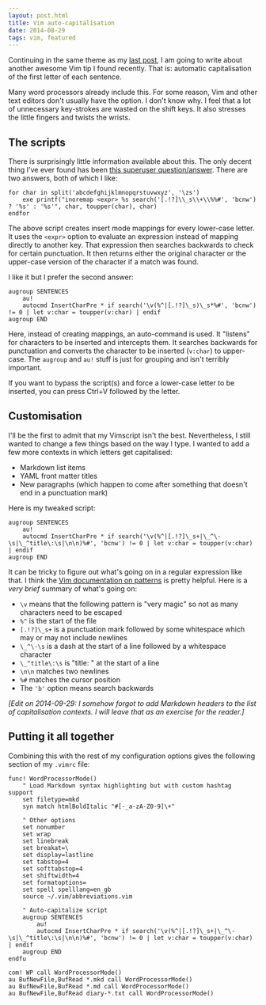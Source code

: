 ```yaml
---
layout: post.html
title: Vim auto-capitalisation
date: 2014-08-29
tags: vim, featured
---
```


Continuing in the same theme as my [last post](/2014/better-vim-abbreviations/), I am going to write about another awesome Vim tip I found recently. That is: automatic capitalisation of the first letter of each sentence. 

Many word processors already include this. For some reason, Vim and other text editors don't usually have the option. I don't know why. I feel that a lot of unnecessary key-strokes are wasted on the shift keys. It also stresses the little fingers and twists the wrists.

<!--more-->

## The scripts

There is surprisingly little information available about this. The only decent thing I've ever found has been [this superuser question/answer](http://superuser.com/questions/737130/automatically-capitalize-the-first-letter-of-sentence-in-vim). There are two answers, both of which I like:

```vim
for char in split('abcdefghijklmnopqrstuvwxyz', '\zs')
    exe printf("inoremap <expr> %s search('[.!?]\\_s\\+\\%%#', 'bcnw') ? '%s' : '%s'", char, toupper(char), char)
endfor
```

The above script creates insert mode mappings for every lower-case letter. It uses the `<expr>` option to evaluate an expression instead of mapping directly to another key. That expression then searches backwards to check for certain punctuation. It then returns either the original character or the upper-case version of the character if a match was found. 

I like it but I prefer the second answer:

```vim
augroup SENTENCES
    au!
    autocmd InsertCharPre * if search('\v(%^|[.!?]\_s)\_s*%#', 'bcnw') != 0 | let v:char = toupper(v:char) | endif
augroup END
```

Here, instead of creating mappings, an auto-command is used. It "listens" for characters to be inserted and intercepts them. It searches backwards for punctuation and converts the character to be inserted (`v:char`) to upper-case. The `augroup` and `au!` stuff is just for grouping and isn't terribly important.

If you want to bypass the script(s) and force a lower-case letter to be inserted, you can press Ctrl+V followed by the letter. 

## Customisation

I'll be the first to admit that my Vimscript isn't the best. Nevertheless, I still wanted to change a few things based on the way I type. I wanted to add a few more contexts in which letters get capitalised:

- Markdown list items
- YAML front matter titles
- New paragraphs (which happen to come after something that doesn't end in a punctuation mark)

Here is my tweaked script:

```vim
augroup SENTENCES
    au!
    autocmd InsertCharPre * if search('\v(%^|[.!?]\_s+|\_^\-\s|\_^title\:\s|\n\n)%#', 'bcnw') != 0 | let v:char = toupper(v:char) | endif
augroup END
```

It can be tricky to figure out what's going on in a regular expression like that. I think the [Vim documentation on patterns](http://vimdoc.sourceforge.net/htmldoc/pattern.html#pattern-overview) is pretty helpful. Here is a *very brief* summary of what's going on:

- `\v` means that the following pattern is "very magic" so not as many characters need to be escaped
- `%^` is the start of the file
- `[.!?]\_s+` is a punctuation mark followed by some whitespace which may or may not include newlines
- `\_^\-\s` is a dash at the start of a line followed by a whitespace character
- `\_^title\:\s` is "title: " at the start of a line
- `\n\n` matches two newlines
- `%#` matches the cursor position
- The `'b'` option means search backwards

*[Edit on 2014-09-29: I somehow forgot to add Markdown headers to the list of capitalisation contexts. I will leave that as an exercise for the reader.]*

## Putting it all together

Combining this with the rest of my configuration options gives the following section of my `.vimrc` file:

```vim
func! WordProcessorMode()
    " Load Markdown syntax highlighting but with custom hashtag support
    set filetype=mkd
    syn match htmlBoldItalic "#[-_a-zA-Z0-9]\+"

    " Other options
    set nonumber
    set wrap
    set linebreak
    set breakat=\ 
    set display=lastline
    set tabstop=4
    set softtabstop=4
    set shiftwidth=4
    set formatoptions=
    set spell spelllang=en_gb
    source ~/.vim/abbreviations.vim

    " Auto-capitalize script
    augroup SENTENCES
        au!
        autocmd InsertCharPre * if search('\v(%^|[.!?]\_s+|\_^\-\s|\_^title\:\s|\n\n)%#', 'bcnw') != 0 | let v:char = toupper(v:char) | endif
    augroup END
endfu

com! WP call WordProcessorMode()
au BufNewFile,BufRead *.mkd call WordProcessorMode()
au BufNewFile,BufRead *.md call WordProcessorMode()
au BufNewFile,BufRead diary-*.txt call WordProcessorMode()
```
